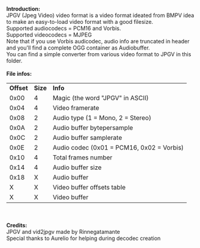 <b>Introduction:</b><br>
JPGV (Jpeg Video) video format is a video format ideated from BMPV idea to make an easy-to-load video format with a good filesize.<br>
Supported audiocodecs = PCM16 and Vorbis.<br>
Supported videocodecs = MJPEG<br>
Note that if you use Vorbis audicodec, audio info are truncated in header and you'll find a complete OGG container as Audiobuffer.<br>
You can find a simple converter from various video format to JPGV in this folder.<br>
<br>
<b>File infos:</b>
<table>
<tr>
<td><b>Offset</b></td>
<td><b>Size</b></td>
<td><b>Info</b></td>
</tr>
<tr>
<td>0x00</td>
<td>4</td>
<td>Magic (the word "JPGV" in ASCII)</td>
</tr>
<tr>
<tr>
<td>0x04</td>
<td>4</td>
<td>Video framerate</td>
</tr>
<td>0x08</td>
<td>2</td>
<td>Audio type (1 = Mono, 2 = Stereo)</td>
</tr>
<tr>
<td>0x0A</td>
<td>2</td>
<td>Audio buffer bytepersample</td>
</tr>
<tr>
<td>0x0C</td>
<td>2</td>
<td>Audio buffer samplerate</td>
</tr>
<tr>
<td>0x0E</td>
<td>2</td>
<td>Audio codec (0x01 = PCM16, 0x02 = Vorbis)</td>
</tr>
<tr>
<td>0x10</td>
<td>4</td>
<td>Total frames number</td>
</tr>
<tr>
<td>0x14</td>
<td>4</td>
<td>Audio buffer size</td>
</tr>
<tr>
<td>0x18</td>
<td>X</td>
<td>Audio buffer</td>
</tr>
<tr>
<tr>
<td>X</td>
<td>X</td>
<td>Video buffer offsets table</td>
</tr>
<tr>
<td>X</td>
<td>X</td>
<td>Video buffer</td>
</tr></table><br><br>
<b>Credits:</b><br>
JPGV and vid2jpgv made by Rinnegatamante<br>
Special thanks to Aurelio for helping during decodec creation
